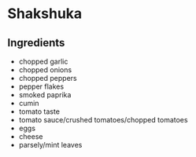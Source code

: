 # Shakshuka

## Ingredients
- chopped garlic
- chopped onions
- chopped peppers
- pepper flakes
- smoked paprika
- cumin
- tomato taste
- tomato sauce/crushed tomatoes/chopped tomatoes
- eggs
- cheese 
- parsely/mint leaves
